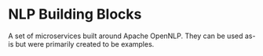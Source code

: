 # NLP Building Blocks

A set of microservices built around Apache OpenNLP. They can be used as-is but were primarily created to be examples.
